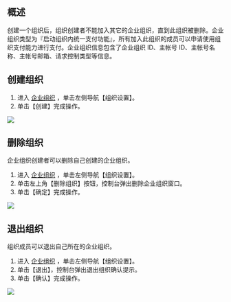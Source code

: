 ## 概述

创建一个组织后，组织创建者不能加入其它的企业组织，直到此组织被删除。企业组织类型为『启动组织内统一支付功能』，所有加入此组织的成员可以申请使用组织支付能力进行支付。企业组织信息包含了企业组织 ID、主帐号 ID、主帐号名称、主帐号邮箱、请求控制类型等信息。

## 创建组织

1. 进入 [企业组织](https://console.cloud.tencent.com/organization) ，单击左侧导航【组织设置】。
2. 单击【创建】完成操作。

![](https://main.qcloudimg.com/raw/d4efee5dd57b00e4b22e54a9296ba571.png)

## 删除组织

企业组织创建者可以删除自己创建的企业组织。

1. 进入 [企业组织](https://console.cloud.tencent.com/organization) ，单击左侧导航【组织设置】。
2. 单击左上角【删除组织】按钮，控制台弹出删除企业组织窗口。
3. 单击【确定】完成操作。

![](https://main.qcloudimg.com/raw/ad7754f8c4dd3feb24dded2461356aae.png)

## 退出组织

组织成员可以退出自己所在的企业组织。

1. 进入 [企业组织](https://console.cloud.tencent.com/organization) ，单击左侧导航【组织设置】。
2. 单击【退出】，控制台弹出退出组织确认提示。
3. 单击【确认】完成操作。

![](https://main.qcloudimg.com/raw/cd977add74bbf4816a346a643fc710d1.png)
